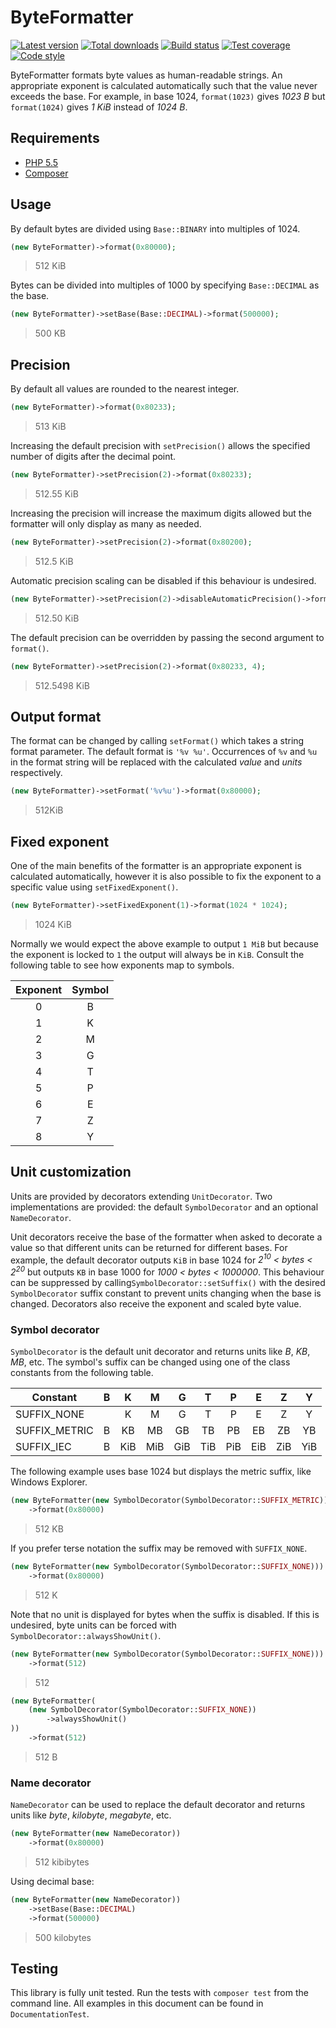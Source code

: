 ByteFormatter
=============

[![Latest version][Version image]][Releases]
[![Total downloads][Downloads image]][Downloads]
[![Build status][Build image]][Build]
[![Test coverage][Coverage image]][Coverage]
[![Code style][Style image]][Style]

ByteFormatter formats byte values as human-readable strings. An appropriate exponent is calculated automatically such
that the value never exceeds the base. For example, in base 1024, `format(1023)` gives *1023 B* but `format(1024)` gives
*1 KiB* instead of *1024 B*.

Requirements
------------

 - [PHP 5.5](http://php.net/)
 - [Composer](https://getcomposer.org/)

Usage
-----

By default bytes are divided using `Base::BINARY` into multiples of 1024.

```php
(new ByteFormatter)->format(0x80000);
```
> 512 KiB

Bytes can be divided into multiples of 1000 by specifying `Base::DECIMAL` as the base.

```php
(new ByteFormatter)->setBase(Base::DECIMAL)->format(500000);
```
> 500 KB

Precision
---------

By default all values are rounded to the nearest integer.

```php
(new ByteFormatter)->format(0x80233);
```
> 513 KiB

Increasing the default precision with `setPrecision()` allows the specified number of digits after the decimal point.

```php
(new ByteFormatter)->setPrecision(2)->format(0x80233);
```
> 512.55 KiB

Increasing the precision will increase the maximum digits allowed but the formatter will only display as many as
needed.

```php
(new ByteFormatter)->setPrecision(2)->format(0x80200);
```
> 512.5 KiB

Automatic precision scaling can be disabled if this behaviour is undesired.

```php
(new ByteFormatter)->setPrecision(2)->disableAutomaticPrecision()->format(0x80200);
```
> 512.50 KiB

The default precision can be overridden by passing the second argument to `format()`.

```php
(new ByteFormatter)->setPrecision(2)->format(0x80233, 4);
```
> 512.5498 KiB

Output format
-------------

The format can be changed by calling `setFormat()` which takes a string format parameter. The default format is
`'%v %u'`. Occurrences of `%v` and `%u` in the format string will be replaced with the calculated *value* and *units*
respectively.

```php
(new ByteFormatter)->setFormat('%v%u')->format(0x80000);
```
> 512KiB

Fixed exponent
--------------

One of the main benefits of the formatter is an appropriate exponent is calculated automatically, however it is also
possible to fix the exponent to a specific value using `setFixedExponent()`.

```php
(new ByteFormatter)->setFixedExponent(1)->format(1024 * 1024);
```
> 1024 KiB

Normally we would expect the above example to output `1 MiB` but because the exponent is locked to `1` the output will
always be in `KiB`. Consult the following table to see how exponents map to symbols.

| Exponent | Symbol |
|:--------:|:------:|
|    0     |    B   |
|    1     |    K   |
|    2     |    M   |
|    3     |    G   |
|    4     |    T   |
|    5     |    P   |
|    6     |    E   |
|    7     |    Z   |
|    8     |    Y   |

Unit customization
------------------

Units are provided by decorators extending `UnitDecorator`. Two implementations are provided: the default
`SymbolDecorator` and an optional `NameDecorator`.

Unit decorators receive the base of the formatter when asked to decorate a value so that different units can be
returned for different bases. For example, the default decorator outputs `KiB` in base 1024 for
*2<sup>10</sup> < bytes < 2<sup>20</sup>* but outputs `KB` in base 1000 for *1000 < bytes < 1000000*. This behaviour
can be suppressed by calling`SymbolDecorator::setSuffix()` with the desired `SymbolDecorator` suffix constant to
prevent units changing when the base is changed. Decorators also receive the exponent and scaled byte value.

### Symbol decorator

`SymbolDecorator` is the default unit decorator and returns units like *B*, *KB*, *MB*, etc. The symbol's suffix can be
changed using one of the class constants from the following table.

| Constant      | B |  K  |  M  |  G  |  T  |  P  |  E  |  Z  |  Y  |
|---------------|:-:|:---:|:---:|:---:|:---:|:---:|:---:|:---:|:---:|
| SUFFIX_NONE   |   |  K  |  M  |  G  |  T  |  P  |  E  |  Z  |  Y  |
| SUFFIX_METRIC | B |  KB |  MB |  GB |  TB |  PB |  EB |  ZB |  YB |
| SUFFIX_IEC    | B | KiB | MiB | GiB | TiB | PiB | EiB | ZiB | YiB |

The following example uses base 1024 but displays the metric suffix, like Windows Explorer.

```php
(new ByteFormatter(new SymbolDecorator(SymbolDecorator::SUFFIX_METRIC)))
    ->format(0x80000)
```
> 512 KB

If you prefer terse notation the suffix may be removed with `SUFFIX_NONE`.

```php
(new ByteFormatter(new SymbolDecorator(SymbolDecorator::SUFFIX_NONE)))
    ->format(0x80000)
```
> 512 K

Note that no unit is displayed for bytes when the suffix is disabled. If this is undesired, byte units can be forced
with `SymbolDecorator::alwaysShowUnit()`.

```php
(new ByteFormatter(new SymbolDecorator(SymbolDecorator::SUFFIX_NONE)))
    ->format(512)
```
> 512

```php
(new ByteFormatter(
    (new SymbolDecorator(SymbolDecorator::SUFFIX_NONE))
        ->alwaysShowUnit()
))
    ->format(512)
```
> 512 B

### Name decorator

`NameDecorator` can be used to replace the default decorator and returns units like *byte*, *kilobyte*, *megabyte*,
etc.

```php
(new ByteFormatter(new NameDecorator))
    ->format(0x80000)
```
> 512 kibibytes

Using decimal base:

```php
(new ByteFormatter(new NameDecorator))
    ->setBase(Base::DECIMAL)
    ->format(500000)
```
> 500 kilobytes

Testing
-------

This library is fully unit tested. Run the tests with `composer test` from the command line. All examples
in this document can be found in `DocumentationTest`.


  [Releases]: https://github.com/ScriptFUSION/ByteFormatter/releases
  [Version image]: https://poser.pugx.org/scriptfusion/byte-formatter/version "Latest version"
  [Downloads]: https://packagist.org/packages/scriptfusion/byte-formatter
  [Downloads image]: https://poser.pugx.org/scriptfusion/byte-formatter/downloads "Total downloads"
  [Build]: http://travis-ci.org/ScriptFUSION/Porter
  [Build image]: https://travis-ci.org/ScriptFUSION/ByteFormatter.svg?branch=master "Build status"
  [Coverage]: https://coveralls.io/github/ScriptFUSION/ByteFormatter
  [Coverage image]: https://coveralls.io/repos/ScriptFUSION/ByteFormatter/badge.svg "Test coverage"
  [Style]: https://styleci.io/repos/18541340
  [Style image]: https://styleci.io/repos/18541340/shield?style=flat "Code style"
